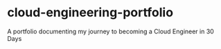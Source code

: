 # cloud-engineering-portfolio
A portfolio documenting my journey to becoming a Cloud Engineer in 30 Days
